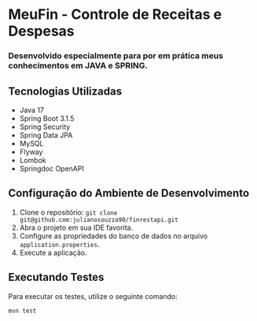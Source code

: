 # MeuFin - Controle de Receitas e Despesas
### Desenvolvido especialmente para por em prática meus conhecimentos em JAVA e SPRING.



## Tecnologias Utilizadas

- Java 17
- Spring Boot 3.1.5
- Spring Security
- Spring Data JPA
- MySQL
- Flyway
- Lombok
- Springdoc OpenAPI

## Configuração do Ambiente de Desenvolvimento

1. Clone o repositório: `git clone git@github.com:julianosouzza90/finrestapi.git`
2. Abra o projeto em sua IDE favorita.
3. Configure as propriedades do banco de dados no arquivo `application.properties`.
4. Execute a aplicação.

## Executando Testes

Para executar os testes, utilize o seguinte comando:

```bash
mvn test
